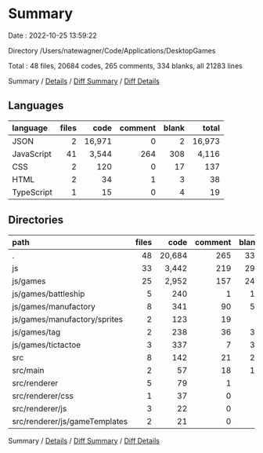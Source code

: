 # Summary

Date : 2022-10-25 13:59:22

Directory /Users/natewagner/Code/Applications/DesktopGames

Total : 48 files,  20684 codes, 265 comments, 334 blanks, all 21283 lines

Summary / [Details](details.md) / [Diff Summary](diff.md) / [Diff Details](diff-details.md)

## Languages
| language | files | code | comment | blank | total |
| :--- | ---: | ---: | ---: | ---: | ---: |
| JSON | 2 | 16,971 | 0 | 2 | 16,973 |
| JavaScript | 41 | 3,544 | 264 | 308 | 4,116 |
| CSS | 2 | 120 | 0 | 17 | 137 |
| HTML | 2 | 34 | 1 | 3 | 38 |
| TypeScript | 1 | 15 | 0 | 4 | 19 |

## Directories
| path | files | code | comment | blank | total |
| :--- | ---: | ---: | ---: | ---: | ---: |
| . | 48 | 20,684 | 265 | 334 | 21,283 |
| js | 33 | 3,442 | 219 | 290 | 3,951 |
| js/games | 25 | 2,952 | 157 | 244 | 3,353 |
| js/games/battleship | 5 | 240 | 1 | 19 | 260 |
| js/games/manufactory | 8 | 341 | 90 | 51 | 482 |
| js/games/manufactory/sprites | 2 | 123 | 19 | 7 | 149 |
| js/games/tag | 2 | 238 | 36 | 33 | 307 |
| js/games/tictactoe | 3 | 337 | 7 | 30 | 374 |
| src | 8 | 142 | 21 | 21 | 184 |
| src/main | 2 | 57 | 18 | 12 | 87 |
| src/renderer | 5 | 79 | 1 | 7 | 87 |
| src/renderer/css | 1 | 37 | 0 | 3 | 40 |
| src/renderer/js | 3 | 22 | 0 | 3 | 25 |
| src/renderer/js/gameTemplates | 2 | 21 | 0 | 2 | 23 |

Summary / [Details](details.md) / [Diff Summary](diff.md) / [Diff Details](diff-details.md)